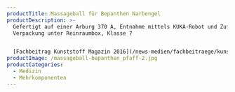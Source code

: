 ```yaml
---
productTitle: Massageball für Bepanthen Narbengel
productDescription: >-
  Gefertigt auf einer Arburg 370 A, Entnahme mittels KUKA-Robot und Zuführung in
  Verpackung unter Reinraumbox, Klasse 7


  [F﻿achbeitrag Kunststoff Magazin 2016](/news-medien/fachbeitraege/kunststoff-magazin-2k-kunststoffteile-medizintechnik)
productImage: /massageball-bepanthen_pfaff-2.jpg
productCategories:
  - Medizin
  - Mehrkomponenten
---
```

